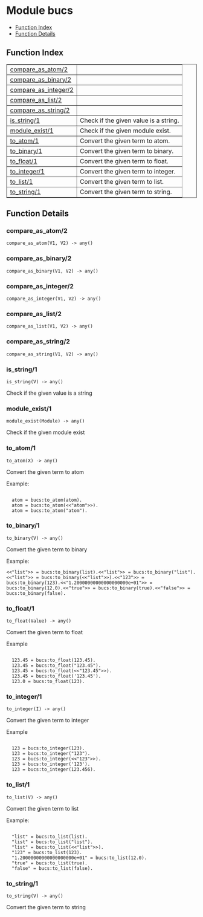 

# Module bucs #
* [Function Index](#index)
* [Function Details](#functions)

<a name="index"></a>

## Function Index ##


<table width="100%" border="1" cellspacing="0" cellpadding="2" summary="function index"><tr><td valign="top"><a href="#compare_as_atom-2">compare_as_atom/2</a></td><td></td></tr><tr><td valign="top"><a href="#compare_as_binary-2">compare_as_binary/2</a></td><td></td></tr><tr><td valign="top"><a href="#compare_as_integer-2">compare_as_integer/2</a></td><td></td></tr><tr><td valign="top"><a href="#compare_as_list-2">compare_as_list/2</a></td><td></td></tr><tr><td valign="top"><a href="#compare_as_string-2">compare_as_string/2</a></td><td></td></tr><tr><td valign="top"><a href="#is_string-1">is_string/1</a></td><td>
Check if the given value is a string.</td></tr><tr><td valign="top"><a href="#module_exist-1">module_exist/1</a></td><td>
Check if the given module exist.</td></tr><tr><td valign="top"><a href="#to_atom-1">to_atom/1</a></td><td>
Convert the given term to atom.</td></tr><tr><td valign="top"><a href="#to_binary-1">to_binary/1</a></td><td>
Convert the given term to binary.</td></tr><tr><td valign="top"><a href="#to_float-1">to_float/1</a></td><td>
Convert the given term to float.</td></tr><tr><td valign="top"><a href="#to_integer-1">to_integer/1</a></td><td>
Convert the given term to integer.</td></tr><tr><td valign="top"><a href="#to_list-1">to_list/1</a></td><td>
Convert the given term to list.</td></tr><tr><td valign="top"><a href="#to_string-1">to_string/1</a></td><td>
Convert the given term to string.</td></tr></table>


<a name="functions"></a>

## Function Details ##

<a name="compare_as_atom-2"></a>

### compare_as_atom/2 ###

`compare_as_atom(V1, V2) -> any()`

<a name="compare_as_binary-2"></a>

### compare_as_binary/2 ###

`compare_as_binary(V1, V2) -> any()`

<a name="compare_as_integer-2"></a>

### compare_as_integer/2 ###

`compare_as_integer(V1, V2) -> any()`

<a name="compare_as_list-2"></a>

### compare_as_list/2 ###

`compare_as_list(V1, V2) -> any()`

<a name="compare_as_string-2"></a>

### compare_as_string/2 ###

`compare_as_string(V1, V2) -> any()`

<a name="is_string-1"></a>

### is_string/1 ###

`is_string(V) -> any()`

Check if the given value is a string

<a name="module_exist-1"></a>

### module_exist/1 ###

`module_exist(Module) -> any()`

Check if the given module exist

<a name="to_atom-1"></a>

### to_atom/1 ###

`to_atom(X) -> any()`

Convert the given term to atom

Example:

```

  atom = bucs:to_atom(atom).
  atom = bucs:to_atom(<<"atom">>).
  atom = bucs:to_atom("atom").
```

<a name="to_binary-1"></a>

### to_binary/1 ###

`to_binary(V) -> any()`

Convert the given term to binary

Example:

```
<<"list">> = bucs:to_binary(list).<<"list">> = bucs:to_binary("list").<<"list">> = bucs:to_binary(<<"list">>).<<"123">> = bucs:to_binary(123).<<"1.20000000000000000000e+01">> = bucs:to_binary(12.0).<<"true">> = bucs:to_binary(true).<<"false">> = bucs:to_binary(false).
```

<a name="to_float-1"></a>

### to_float/1 ###

`to_float(Value) -> any()`

Convert the given term to float

Example

```

  123.45 = bucs:to_float(123.45).
  123.45 = bucs:to_float("123.45").
  123.45 = bucs:to_float(<<"123.45">>).
  123.45 = bucs:to_float('123.45').
  123.0 = bucs:to_float(123).
```

<a name="to_integer-1"></a>

### to_integer/1 ###

`to_integer(I) -> any()`

Convert the given term to integer

Example

```

  123 = bucs:to_integer(123).
  123 = bucs:to_integer("123").
  123 = bucs:to_integer(<<"123">>).
  123 = bucs:to_integer('123').
  123 = bucs:to_integer(123.456).
```

<a name="to_list-1"></a>

### to_list/1 ###

`to_list(V) -> any()`

Convert the given term to list

Example:

```

  "list" = bucs:to_list(list).
  "list" = bucs:to_list("list").
  "list" = bucs:to_list(<<"list">>).
  "123" = bucs:to_list(123).
  "1.20000000000000000000e+01" = bucs:to_list(12.0).
  "true" = bucs:to_list(true).
  "false" = bucs:to_list(false).
```

<a name="to_string-1"></a>

### to_string/1 ###

`to_string(V) -> any()`

Convert the given term to string

